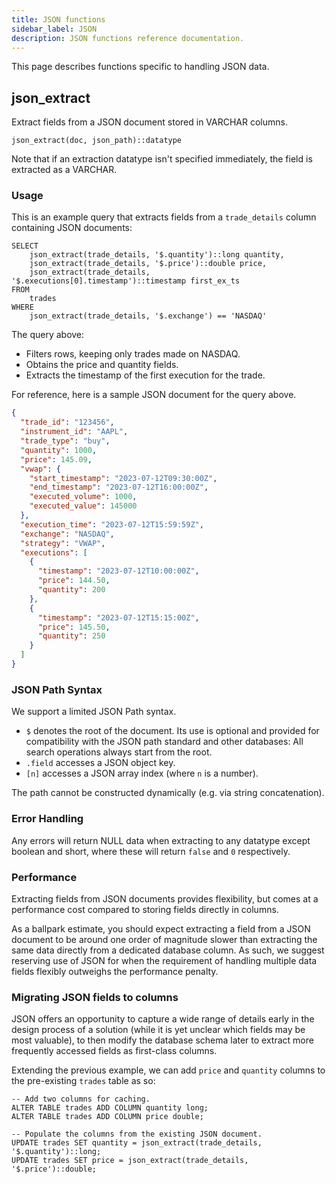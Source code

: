 ```yaml
---
title: JSON functions
sidebar_label: JSON
description: JSON functions reference documentation.
---
```


This page describes functions specific to handling JSON data.

## json_extract

Extract fields from a JSON document stored in VARCHAR columns.

`json_extract(doc, json_path)::datatype`

Note that if an extraction datatype isn't specified immediately, the field
is extracted as a VARCHAR.

### Usage

This is an example query that extracts fields from a `trade_details` column
containing JSON documents:

```questdb-sql title="Example"
SELECT
    json_extract(trade_details, '$.quantity')::long quantity,
    json_extract(trade_details, '$.price')::double price,
    json_extract(trade_details, '$.executions[0].timestamp')::timestamp first_ex_ts
FROM
    trades
WHERE
    json_extract(trade_details, '$.exchange') == 'NASDAQ'
```

The query above:
   * Filters rows, keeping only trades made on NASDAQ.
   * Obtains the price and quantity fields.
   * Extracts the timestamp of the first execution for the trade.

For reference, here is a sample JSON document for the query above.

```json
{
  "trade_id": "123456",
  "instrument_id": "AAPL",
  "trade_type": "buy",
  "quantity": 1000,
  "price": 145.09,
  "vwap": {
    "start_timestamp": "2023-07-12T09:30:00Z",
    "end_timestamp": "2023-07-12T16:00:00Z",
    "executed_volume": 1000,
    "executed_value": 145000
  },
  "execution_time": "2023-07-12T15:59:59Z",
  "exchange": "NASDAQ",
  "strategy": "VWAP",
  "executions": [
    {
      "timestamp": "2023-07-12T10:00:00Z",
      "price": 144.50,
      "quantity": 200
    },
    {
      "timestamp": "2023-07-12T15:15:00Z",
      "price": 145.50,
      "quantity": 250
    }
  ]
}
```

### JSON Path Syntax

We support a limited JSON Path syntax.
* `$` denotes the root of the document. Its use is optional and provided for
  compatibility with the JSON path standard and other databases: All search
  operations always start from the root.
* `.field` accesses a JSON object key.
* `[n]` accesses a JSON array index (where `n` is a number).

The path cannot be constructed dynamically (e.g. via string concatenation).

### Error Handling

Any errors will return NULL data when extracting to any datatype except
boolean and short, where these will return `false` and `0` respectively.

### Performance

Extracting fields from JSON documents provides flexibility, but comes at a
performance cost compared to storing fields directly in columns.

As a ballpark estimate, you should expect extracting a field from a JSON
document to be around one order of magnitude slower than extracting the same
data directly from a dedicated database column. As such, we suggest reserving
use of JSON for when the requirement of handling multiple data fields flexibly
outweighs the performance penalty.

### Migrating JSON fields to columns

JSON offers an opportunity to capture a wide range of details early
in the design process of a solution (while it is yet unclear which fields may
be most valuable), to then modify the database schema later to extract more
frequently accessed fields as first-class columns.

Extending the previous example, we can add `price` and `quantity` columns to 
the pre-existing `trades` table as so:

```questdb-sql title="Extracting JSON to a new column"
-- Add two columns for caching.
ALTER TABLE trades ADD COLUMN quantity long;
ALTER TABLE trades ADD COLUMN price double;

-- Populate the columns from the existing JSON document.
UPDATE trades SET quantity = json_extract(trade_details, '$.quantity')::long;
UPDATE trades SET price = json_extract(trade_details, '$.price')::double;
```
